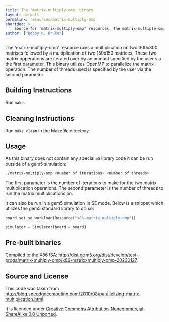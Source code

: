 ```yaml
---
title: The 'matrix-multiply-omp' binary
layout: default
permalink: resources/matrix-multiply-omp
shortdoc: >
    Source for 'matrix-multiply-omp' resources. The matrix-multiple-omp binary runs a multiplication on two 300x300 matrixes followed by a multiplication of two 150x150 matrices. These two matrix opperations are iterated over by an amount specified by the user via the first parameter. This binary utilizes OpenMP to parallelize the matrix operation. The number of threads used is specified by the user via the second parameter. This was provided to the gem5 project by the National University of Singapore.
author: ["Bobby R. Bruce"]
---
```


The 'matrix-multiply-omp' resource runs a multiplication on two 300x300 matrixes followed by a multiplication of two 150x150 matrices.
These two matrix opperations are iterated over by an amount specified by the user via the first parameter.
This binary utilizes OpenMP to parallelize the matrix operation.
The number of threads used is specified by the user via the second parameter.

## Building Instructions

Run `make`.

## Cleaning Instructions

Run `make clean` in the Makefile directory.

## Usage

As this binary does not contain any special `m5` library code it can be run outside of a gem5 simulation:

```sh
./matrix-multiply-omp <number of iterations> <number of threads>
```

The first parameter is the number of iterations to make for the two matrix multiplication operations.
The second parameter is the number of threads to run the matrix multiplications on.

It can also be run in a gem5 simulation in SE mode.
Below is a snippet which utilizes the gem5 standard library to do so:

```py
board.set_se_workload(Resource("x86-matrix-multiply-omp"))

simulator = Simulator(board = board)
```

## Pre-built binaries

Compiled to the X86 ISA: http://dist.gem5.org/dist/develop/test-progs/matrix-multiply-omp/x86-matrix-multiply-omp-20230127.

## Source and License

This code was taken from http://blog.speedgocomputing.com/2010/08/parallelizing-matrix-multiplication.html.

It is licenced under [Creative Commons Attribution-Noncommercial-ShareAlike 3.0 Unported](https://creativecommons.org/licenses/by-nc-sa/3.0/).
